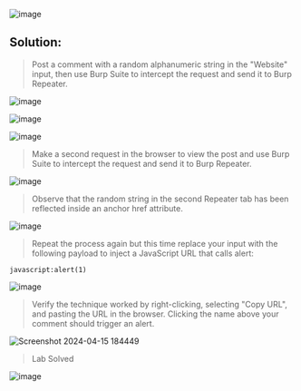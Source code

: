 ![image](https://github.com/udayk01/Web-Security/assets/52235763/4dea5a67-5f58-410e-904e-3ebc661e119e)

## Solution:

> Post a comment with a random alphanumeric string in the "Website" input, then use Burp Suite to intercept the request and send it to Burp Repeater.

![image](https://github.com/udayk01/Web-Security/assets/52235763/0c94a2c2-ca66-4450-bf79-95d704a0e411)

![image](https://github.com/udayk01/Web-Security/assets/52235763/c80949d1-0608-4307-a517-29649ca993ad)

![image](https://github.com/udayk01/Web-Security/assets/52235763/6a2b76e2-43f2-459d-a68a-ee3795c08de5)

> Make a second request in the browser to view the post and use Burp Suite to intercept the request and send it to Burp Repeater.

![image](https://github.com/udayk01/Web-Security/assets/52235763/3db68e39-8bb3-4e50-89b1-8cf26f0f3bbf)

> Observe that the random string in the second Repeater tab has been reflected inside an anchor href attribute.

![image](https://github.com/udayk01/Web-Security/assets/52235763/037fe90a-e0ee-4a44-9fc4-989c0f35f3b9)

> Repeat the process again but this time replace your input with the following payload to inject a JavaScript URL that calls alert:

```javascript:alert(1)```

![image](https://github.com/udayk01/Web-Security/assets/52235763/f1c64283-8283-4615-aafb-ec08846d90cb)

> Verify the technique worked by right-clicking, selecting "Copy URL", and pasting the URL in the browser. Clicking the name above your comment should trigger an alert.

![Screenshot 2024-04-15 184449](https://github.com/udayk01/Web-Security/assets/52235763/4b05856d-236a-4f03-8953-6f452d1b47bf)

> Lab Solved

![image](https://github.com/udayk01/Web-Security/assets/52235763/284e7464-6816-4eb7-a06e-3af9f8b23ee2)

